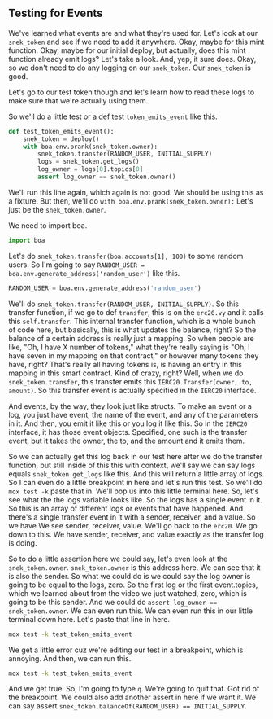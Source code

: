 ## Testing for Events

We've learned what events are and what they're used for. Let's look at our `snek_token` and see if we need to add it anywhere. Okay, maybe for this mint function. Okay, maybe for our initial deploy, but actually, does this mint function already emit logs? Let's take a look. And, yep, it sure does. Okay, so we don't need to do any logging on our `snek_token`. Our `snek_token` is good. 

Let's go to our test token though and let's learn how to read these logs to make sure that we're actually using them.  

So we'll do a little test or a def test `token_emits_event` like this.

```python
def test_token_emits_event():
    snek_token = deploy()
    with boa.env.prank(snek_token.owner):
        snek_token.transfer(RANDOM_USER, INITIAL_SUPPLY)
        logs = snek_token.get_logs()
        log_owner = logs[0].topics[0]
        assert log_owner == snek_token.owner()
```

We'll run this line again, which again is not good. We should be using this as a fixture. But then, we'll do `with boa.env.prank(snek_token.owner):` Let's just be the `snek_token.owner`. 

We need to import boa. 

```python
import boa
```

Let's do `snek_token.transfer(boa.accounts[1], 100)` to some random users. So I'm going to say `RANDOM_USER = boa.env.generate_address('random_user')` like this.

```python
RANDOM_USER = boa.env.generate_address('random_user')
```

We'll do `snek_token.transfer(RANDOM_USER, INITIAL_SUPPLY)`. So this transfer function, if we go to def `transfer`, this is on the `erc20.vy` and it calls this `self.transfer`. This internal transfer function, which is a whole bunch of code here, but basically, this is what updates the balance, right? So the balance of a certain address is really just a mapping. So when people are like, "Oh, I have X number of tokens," what they're really saying is "Oh, I have seven in my mapping on that contract," or however many tokens they have, right? That's really all having tokens is, is having an entry in this mapping in this smart contract. Kind of crazy, right? Well, when we do `snek_token.transfer`, this transfer emits this `IERC20.Transfer(owner, to, amount)`. So this transfer event is actually specified in the `IERC20` interface. 

And events, by the way, they look just like structs. To make an event or a log, you just have event, the name of the event, and any of the parameters in it. And then, you emit it like this or you log it like this. So in the `IERC20` interface, it has those event objects. Specified, one such is the transfer event, but it takes the owner, the to, and the amount and it emits them. 

So we can actually get this log back in our test here after we do the transfer function, but still inside of this this with context, we'll say we can say logs equals `snek_token.get_logs` like this. And this will return a little array of logs. So I can even do a little breakpoint in here and let's run this test.  So we'll do `mox test -k` paste that in. We'll pop us into this little terminal here. So, let's see what the the logs variable looks like. So the logs has a single event in it. So this is an array of different logs or events that have happened. And there's a single transfer event in it with a sender, receiver, and a value. So we have We see sender, receiver, value. We'll go back to the `erc20`. We go down to this. We have sender, receiver, and value exactly as the transfer log is doing. 

So to do a little assertion here we could say, let's even look at the `snek_token.owner`. `snek_token.owner` is this address here. We can see that it is also the sender. So what we could do is we could say the log owner is going to be equal to the logs, zero. So the first log or the first event.topics, which we learned about from the video we just watched, zero, which is going to be this sender. And we could do `assert log_owner == snek_token.owner`. We can even run this. We can even run this in our little terminal down here. Let's paste that line in here. 

```bash
mox test -k test_token_emits_event
```

We get a little error cuz we're editing our test in a breakpoint, which is annoying. And then, we can run this.

```bash
mox test -k test_token_emits_event
```

And we get true. So, I'm going to type `q`. We're going to quit that. Got rid of the breakpoint. We could also add another assert in here if we want it. We can say assert `snek_token.balanceOf(RANDOM_USER) == INITIAL_SUPPLY`. 
